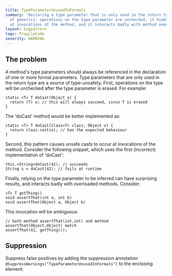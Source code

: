 ```yaml
---
title: TypeParameterUnusedInFormals
summary: 'Declaring a type parameter that is only used in the return type is a misuse
  of generics: operations on the type parameter are unchecked, it hides unsafe casts
  at invocations of the method, and it interacts badly with method overload resolution.'
layout: bugpattern
tags: FragileCode
severity: WARNING
---
```


<!--
*** AUTO-GENERATED, DO NOT MODIFY ***
To make changes, edit the @BugPattern annotation or the explanation in docs/bugpattern.
-->

## The problem
A method's type parameters should always be referenced in the declaration of one
or more formal parameters. Type parameters that are only used in the return type
are a source of type-unsafety. First, operations on the type will be unchecked
after the type parameter is erased. For example:

    static <T> T doCast(Object o) {
      return (T) o; // this will always succeed, since T is erased
    }

The 'doCast' method would be better implemented as:

    static <T> T doCast(Class<T> clazz, Object o) {
      return clazz.cast(o); // has the expected behaviour
    }

Second, this pattern causes unsafe casts to occur at invocations of the method.
Consider the following snippet, which uses the first (incorrect) implementation
of 'doCast':

    this.<String>doCast(42); // succeeds
    String s = doCast(42); // fails at runtime

Finally, relying on the type parameter to be inferred can have surprising
results, and interacts badly with overloaded methods. Consider:

    <T> T getThing()
    void assertThat(int a, int b)
    void assertThat(Object a, Object b)

This invocation will be ambiguous:

    // both method assertThat(int,int) and method assertThat(Object,Object) match
    assertThat(42, getThing());

## Suppression
Suppress false positives by adding the suppression annotation `@SuppressWarnings("TypeParameterUnusedInFormals")` to the enclosing element.
